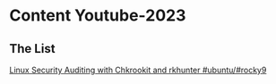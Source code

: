 # Content Youtube-2023

## The List

[Linux Security Auditing with Chkrookit and rkhunter #ubuntu/#rocky9](0020123/README.md)